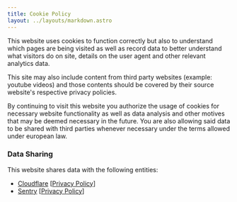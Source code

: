 ```yaml
---
title: Cookie Policy
layout: ../layouts/markdown.astro
---
```


This website uses cookies to function correctly but also to understand which pages are being visited as well as record data to better understand what visitors do on site, details on the user agent and other relevant analytics data.

This site may also include content from third party websites (example: youtube videos) and those contents should be covered by their source website's respective privacy policies.

By continuing to visit this website you authorize the usage of cookies for necessary website functionality as well as data analysis and other motives that may be deemed necessary in the future. You are also allowing said data to be shared with third parties whenever necessary under the terms allowed under european law.

### Data Sharing

This website shares data with the following entities:
- [Cloudflare](https://www.cloudflare.com) [[Privacy Policy](https://www.cloudflare.com/privacypolicy/)]
- [Sentry](https://sentry.io) [[Privacy Policy](https://sentry.io/privacy/)]
